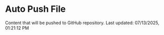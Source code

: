 # Auto Push File

Content that will be pushed to GitHub repository.
Last updated: 07/13/2025, 01:21:12 PM